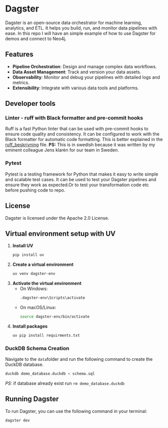 # Dagster

Dagster is an open-source data orchestrator for machine learning, analytics, and ETL. It helps you build, run, and monitor data pipelines with ease.
In this repo I will have an simple example of how to use Dagster for demos and connect to Neo4j.

## Features

- **Pipeline Orchestration**: Design and manage complex data workflows.
- **Data Asset Management**: Track and version your data assets.
- **Observability**: Monitor and debug your pipelines with detailed logs and metrics.
- **Extensibility**: Integrate with various data tools and platforms.


## Developer tools

### Linter - ruff with Black formatter and pre-commit hooks
Ruff is a fast Python linter that can be used with pre-commit hooks to ensure code quality and consistency. It can be configured to work with the Black formatter for automatic code formatting. This is better explained in the [ruff_beskrivning](ruff_beskrivning.md) file. **PS:** This is in swedish because it was written by my eminent colleague Jens klarèn for our team in Sweden.

### Pytest
Pytest is a testing framework for Python that makes it easy to write simple and scalable test cases. It can be used to test your Dagster pipelines and ensure they work as expected.Or to test your transformation code etc before pushing code to repo. 

## License

Dagster is licensed under the Apache 2.0 License.


## Virtual environment setup with UV
1. **Install UV**
    ```bash
    pip install uv
    ```
2. **Create a virtual environment**
    ```bash
    uv venv dagster-env
    ```
3. **Activate the virtual environment**
    - On Windows:
      ```bash
      .dagster-env\Scripts\activate
      ```
    - On macOS/Linux:
      ```bash
      source dagster-env/bin/activate   
      ```   
4. **Install packages**
    ```bash
    uv pip install requirments.txt
    ```

### DuckDB Schema Creation

Navigate to the `data`folder and run the following command to create the DuckDB database.

```bash
duckdb demo_database.duckdb < schema.sql    
```

*PS:* if database already exist run `rm demo_database.duckdb`

## Running Dagster
To run Dagster, you can use the following command in your terminal:

```bash
dagster dev
```

